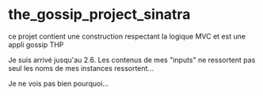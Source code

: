 # the_gossip_project_sinatra

ce projet contient une construction respectant la logique MVC et est une appli gossip THP


Je suis arrivé jusqu'au 2.6. Les contenus de mes "inputs" ne ressortent pas seul les noms de mes instances ressortent...

Je ne vois pas bien pourquoi...
